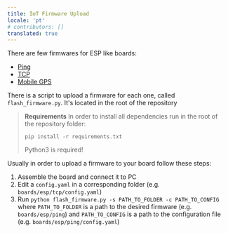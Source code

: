 ```yaml
---
title: IoT Firmware Upload 
locale: 'pt' 
# contributors: []
translated: true
---
```


There are few firmwares for ESP like boards:

* [Ping](https://github.com/airalab/sensors-connectivity/tree/master/boards/esp/ping)
* [TCP](https://github.com/airalab/sensors-connectivity/tree/master/boards/esp/tcp)
* [Mobile GPS](https://github.com/airalab/sensors-connectivity/tree/master/boards/esp/mobile_gps)

There is a script to upload a firmware for each one, called `flash_firmware.py`. It's located in the root of the repository

> **Requirements**
> In order to install all dependencies run in the root of the repository folder:
>
> ```
> pip install -r requirements.txt
> ```
>
> Python3 is required!

Usually in order to upload a firmware to your board follow these steps:

1. Assemble the board and connect it to PC
2. Edit a `config.yaml` in a corresponding folder (e.g. `boards/esp/tcp/config.yaml`)
3. Run `python flash_firmware.py -s PATH_TO_FOLDER -c PATH_TO_CONFIG` where `PATH_TO_FOLDER` is a path to the desired firmware (e.g. `boards/esp/ping`) and `PATH_TO_CONFIG` is a path to the configuration file (e.g. `boards/esp/ping/config.yaml`)

